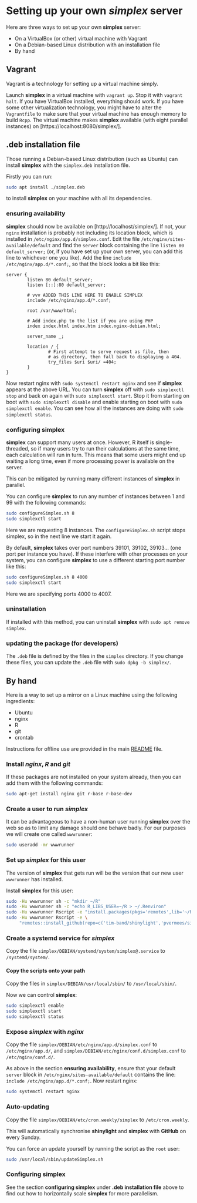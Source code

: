 # Setting up your own *simplex* server

Here are three ways to set up your own **simplex** server:

* On a VirtualBox (or other) virtual machine with Vagrant
* On a Debian-based Linux distribution with an installation file
* By hand

## Vagrant

Vagrant is a technology for setting up a virtual machine simply.

Launch **simplex** in a virtual machine with `vagrant up`. Stop it
with `vagrant halt`. If you have VirtualBox installed, everything should
work. If you have some other virtualization technology, you might
have to alter the `Vagrantfile` to make sure that your virtual
machine has enough memory to build `Rcpp`. The virtual machine
makes **simplex** available (with eight parallel instances)
on [https://localhost:8080/simplex/].

## .deb installation file

Those running a Debian-based Linux distribution (such as Ubuntu)
can install **simplex** with the `simplex.deb` installation
file.

Firstly you can run:

```sh
sudo apt install ./simplex.deb
```

to install **simplex** on your machine with all its dependencies.

### ensuring availability

**simplex** should now be available on [http://localhost/simplex/].
If not, your `nginx` installation is probably not including its location
block, which is installed in `/etc/nginx/app.d/simplex.conf`. Edit
the file `/etc/nginx/sites-available/default` and find the `server`
block containing the line `listen 80 default_server;` (or, if you have
set up your own server, you can add this line to whichever one
you like). Add the line `include /etc/nginx/app.d/*.conf;`, so that
the block looks a bit like this:

```
server {
        listen 80 default_server;
        listen [::]:80 default_server;

        # vvv ADDED THIS LINE HERE TO ENABLE SIMPLEX
        include /etc/nginx/app.d/*.conf;

        root /var/www/html;

        # Add index.php to the list if you are using PHP
        index index.html index.htm index.nginx-debian.html;

        server_name _;

        location / {
                # First attempt to serve request as file, then
                # as directory, then fall back to displaying a 404.
                try_files $uri $uri/ =404;
        }
}
```

Now restart nginx with `sudo systemctl restart nginx` and see if
**simplex** appears at the above URL. You can turn **simplex**
off with `sudo simplexctl stop` and back on again with
`sudo simplexctl start`. Stop it from starting on boot with 
`sudo simplexctl disable` and enable starting on boot with
`sudo simplexctl enable`. You can see how all the instances are
doing with `sudo simplexctl status`.

### configuring simplex

**simplex** can support many users at once. However, R itself is
single-threaded, so if many users try to run their calculations at the
same time, each calculation will run in turn. This means that some
users might end up waiting a long time, even if more processing power
is available on the server.

This can be mitigated by running many different instances of
**simplex** in parallel.

You can configure **simplex** to run any number of instances
between 1 and 99 with the following commands:

```sh
sudo configureSimplex.sh 8
sudo simplexctl start
```

Here we are requesting 8 instances. The `configureSimplex.sh`
script stops simplex, so in the next line we start it again.

By default, **simplex** takes over port numbers 39101,
39102, 39103... (one port per instance you have). If these
interfere with other processes on your system, you can configure
**simplex** to use a different starting port number like this:

```sh
sudo configureSimplex.sh 8 4000
sudo simplexctl start
```

Here we are specifying ports 4000 to 4007.

### uninstallation

If installed with this method, you can uninstall **simplex** with
`sudo apt remove simplex`.

### updating the package (for developers)

The `.deb` file is defined by the files in the `simplex` directory.
If you change these files, you can update the `.deb` file with
`sudo dpkg -b simplex/`.

## By hand

Here is a way to set up a mirror on a Linux machine using the
following ingredients:

- Ubuntu
- nginx
- R
- git
- crontab

Instructions for offline use are provided in the main
[README](README.md) file.

### Install *nginx*, *R* and *git*

If these packages are not installed on your system already, then you
can add them with the following commands:

```sh
sudo apt-get install nginx git r-base r-base-dev
```

### Create a user to run *simplex*

It can be advantageous to have a non-human user running **simplex**
over the web so as to limit any damage should one behave badly. For
our purposes we will create one called `wwwrunner`:

```sh
sudo useradd -mr wwwrunner
```

### Set up *simplex* for this user

The version of **simplex** that gets run will be the version that our
new user `wwwrunner` has installed.

Install **simplex** for this user:

```sh
sudo -Hu wwwrunner sh -c "mkdir ~/R"
sudo -Hu wwwrunner sh -c "echo R_LIBS_USER=~/R > ~/.Renviron"
sudo -Hu wwwrunner Rscript -e "install.packages(pkgs='remotes',lib='~/R')"
sudo -Hu wwwrunner Rscript -e \
     "remotes::install_github(repo=c('tim-band/shinylight','pvermees/simplex'),lib='~/R')"
```

### Create a systemd service for *simplex*

Copy the file `simplex/DEBIAN/systemd/system/simplex@.service` to
`/systemd/system/`.

#### Copy the scripts onto your path

Copy the files in `simplex/DEBIAN/usr/local/sbin/` to
`/usr/local/sbin/`.

Now we can control **simplex**:

```sh
sudo simplexctl enable
sudo simplexctl start
sudo simplexctl status
```

### Expose *simplex* with *nginx*

Copy the file `simplex/DEBIAN/etc/nginx/app.d/simplex.conf` to
`/etc/nginx/app.d/`, and `simplex/DEBIAN/etc/nginx/conf.d/simplex.conf` to `/etc/nginx/conf.d/`.

As above in the section **ensuring availability**, ensure that your
default `server` block in `/etc/nginx/sites-available/default` contains the
line: `include /etc/nginx/app.d/*.conf;`. Now restart nginx:

```sh
sudo systemctl restart nginx
```

### Auto-updating

Copy the file `simplex/DEBIAN/etc/cron.weekly/simplex` to
`/etc/cron.weekly`.

This will automatically synchronise **shinylight** and **simplex** with **GitHub** on every Sunday.

You can force an update yourself by running the script as the `root` user:

```sh
sudo /usr/local/sbin/updateSimplex.sh
```

### Configuring simplex

See the section **configuring simplex** under **.deb installation file**
above to find out how to horizontally scale **simplex** for more parallelism.
